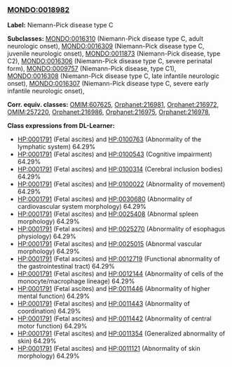 
### [MONDO:0018982](http://purl.obolibrary.org/obo/MONDO_0018982)
**Label:** Niemann-Pick disease type C

**Subclasses:** [MONDO:0016310](http://purl.obolibrary.org/obo/MONDO_0016310) (Niemann-Pick disease type C, adult neurologic onset), [MONDO:0016309](http://purl.obolibrary.org/obo/MONDO_0016309) (Niemann-Pick disease type C, juvenile neurologic onset), [MONDO:0011873](http://purl.obolibrary.org/obo/MONDO_0011873) (Niemann-Pick disease, type C2), [MONDO:0016306](http://purl.obolibrary.org/obo/MONDO_0016306) (Niemann-Pick disease type C, severe perinatal form), [MONDO:0009757](http://purl.obolibrary.org/obo/MONDO_0009757) (Niemann-Pick disease, type C1), [MONDO:0016308](http://purl.obolibrary.org/obo/MONDO_0016308) (Niemann-Pick disease type C, late infantile neurologic onset), [MONDO:0016307](http://purl.obolibrary.org/obo/MONDO_0016307) (Niemann-Pick disease type C, severe early infantile neurologic onset), 

**Corr. equiv. classes:** [OMIM:607625](http://purl.obolibrary.org/obo/OMIM_607625), [Orphanet:216981](http://www.orpha.net/ORDO/Orphanet_216981), [Orphanet:216972](http://www.orpha.net/ORDO/Orphanet_216972), [OMIM:257220](http://purl.obolibrary.org/obo/OMIM_257220), [Orphanet:216986](http://www.orpha.net/ORDO/Orphanet_216986), [Orphanet:216975](http://www.orpha.net/ORDO/Orphanet_216975), [Orphanet:216978](http://www.orpha.net/ORDO/Orphanet_216978), 

**Class expressions from DL-Learner:**

- [HP:0001791](http://purl.obolibrary.org/obo/HP_0001791) (Fetal ascites) and [HP:0100763](http://purl.obolibrary.org/obo/HP_0100763) (Abnormality of the lymphatic system) 64.29%
- [HP:0001791](http://purl.obolibrary.org/obo/HP_0001791) (Fetal ascites) and [HP:0100543](http://purl.obolibrary.org/obo/HP_0100543) (Cognitive impairment) 64.29%
- [HP:0001791](http://purl.obolibrary.org/obo/HP_0001791) (Fetal ascites) and [HP:0100314](http://purl.obolibrary.org/obo/HP_0100314) (Cerebral inclusion bodies) 64.29%
- [HP:0001791](http://purl.obolibrary.org/obo/HP_0001791) (Fetal ascites) and [HP:0100022](http://purl.obolibrary.org/obo/HP_0100022) (Abnormality of movement) 64.29%
- [HP:0001791](http://purl.obolibrary.org/obo/HP_0001791) (Fetal ascites) and [HP:0030680](http://purl.obolibrary.org/obo/HP_0030680) (Abnormality of cardiovascular system morphology) 64.29%
- [HP:0001791](http://purl.obolibrary.org/obo/HP_0001791) (Fetal ascites) and [HP:0025408](http://purl.obolibrary.org/obo/HP_0025408) (Abnormal spleen morphology) 64.29%
- [HP:0001791](http://purl.obolibrary.org/obo/HP_0001791) (Fetal ascites) and [HP:0025270](http://purl.obolibrary.org/obo/HP_0025270) (Abnormality of esophagus physiology) 64.29%
- [HP:0001791](http://purl.obolibrary.org/obo/HP_0001791) (Fetal ascites) and [HP:0025015](http://purl.obolibrary.org/obo/HP_0025015) (Abnormal vascular morphology) 64.29%
- [HP:0001791](http://purl.obolibrary.org/obo/HP_0001791) (Fetal ascites) and [HP:0012719](http://purl.obolibrary.org/obo/HP_0012719) (Functional abnormality of the gastrointestinal tract) 64.29%
- [HP:0001791](http://purl.obolibrary.org/obo/HP_0001791) (Fetal ascites) and [HP:0012144](http://purl.obolibrary.org/obo/HP_0012144) (Abnormality of cells of the monocyte/macrophage lineage) 64.29%
- [HP:0001791](http://purl.obolibrary.org/obo/HP_0001791) (Fetal ascites) and [HP:0011446](http://purl.obolibrary.org/obo/HP_0011446) (Abnormality of higher mental function) 64.29%
- [HP:0001791](http://purl.obolibrary.org/obo/HP_0001791) (Fetal ascites) and [HP:0011443](http://purl.obolibrary.org/obo/HP_0011443) (Abnormality of coordination) 64.29%
- [HP:0001791](http://purl.obolibrary.org/obo/HP_0001791) (Fetal ascites) and [HP:0011442](http://purl.obolibrary.org/obo/HP_0011442) (Abnormality of central motor function) 64.29%
- [HP:0001791](http://purl.obolibrary.org/obo/HP_0001791) (Fetal ascites) and [HP:0011354](http://purl.obolibrary.org/obo/HP_0011354) (Generalized abnormality of skin) 64.29%
- [HP:0001791](http://purl.obolibrary.org/obo/HP_0001791) (Fetal ascites) and [HP:0011121](http://purl.obolibrary.org/obo/HP_0011121) (Abnormality of skin morphology) 64.29%


